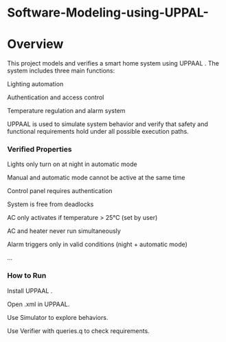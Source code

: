 # Software-Modeling-using-UPPAL-
# Overview

This project models and verifies a smart home system using UPPAAL
.
The system includes three main functions:

Lighting automation

Authentication and access control

Temperature regulation and alarm system

UPPAAL is used to simulate system behavior and verify that safety and functional requirements hold under all possible execution paths.

### Verified Properties

Lights only turn on at night in automatic mode

Manual and automatic mode cannot be active at the same time

Control panel requires authentication

System is free from deadlocks

AC only activates if temperature > 25°C (set by user)

AC and heater never run simultaneously

Alarm triggers only in valid conditions (night + automatic mode)

...

### How to Run

Install UPPAAL
.

Open .xml in UPPAAL.

Use Simulator to explore behaviors.

Use Verifier with queries.q to check requirements.
